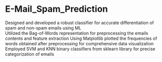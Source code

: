 # E-Mail_Spam_Prediction
Designed and developed a robust classifier for accurate differentiation of spam and non-spam emails using ML <br />
Utilized the Bag-of-Words representation for preprocessing the emails contents and feature extraction
Using Matplotlib plotted the frequencies of words obtained after preprocessing for comprehensive data visualization  
Employed SVM and KNN binary classifiers from sklearn library for precise categorization of emails  
